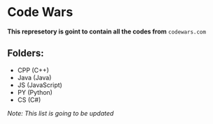 # Code Wars

__This represetory is goint to contain all the codes from__ `codewars.com`

## Folders:
- CPP (C++)
- Java (Java)
- JS (JavaScript)
- PY (Python)
- CS (C#)

_Note: This list is going to be updated_

